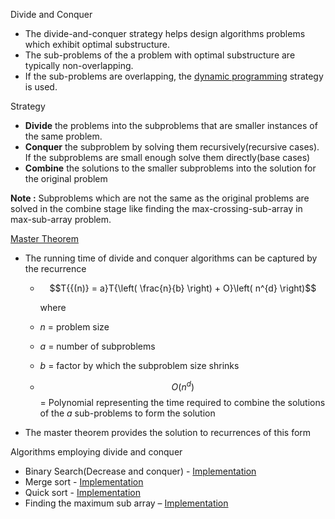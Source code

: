 Divide and Conquer

- The divide-and-conquer strategy helps design algorithms problems which
  exhibit optimal substructure.
- The sub-problems of the a problem with optimal substructure are
  typically non-overlapping.
- If the sub-problems are overlapping, the [dynamic
  programming](Dynamic%20programming.md) strategy is used.

Strategy

- **Divide** the problems into the subproblems that are smaller
  instances of the same problem.
- **Conquer** the subproblem by solving them recursively(recursive
  cases). If the subproblems are small enough solve them directly(base
  cases)
- **Combine** the solutions to the smaller subproblems into the solution
  for the original problem

**Note :** Subproblems which are not the same as the original problems
are solved in the combine stage like finding the max-crossing-sub-array
in max-sub-array problem.

[Master Theorem](Master%20Theorem.md)

- The running time of divide and conquer algorithms can be captured by
  the recurrence

  - $$T{{(n)} = a}T{\left( \frac{n}{b} \right) + O}\left( n^{d} \right)$$

    where

  - *n* = problem size

  - *a* = number of subproblems

  - *b* = factor by which the subproblem size shrinks

  - $$O{(n^{d})}$$<sup> </sup>= Polynomial representing the time
    required to combine the solutions of the *a* sub-problems to form
    the solution

- The master theorem provides the solution to recurrences of this form

Algorithms employing divide and conquer

- Binary Search(Decrease and conquer) -
  [Implementation](Algorithms,%204th%20Edition%20-%20Sedgewick,%20Wayne/Exercises/Symbol%20Tables/src/BinarySearchST.java)
- Merge sort -
  [Implementation](../../../../tmp/Algorithms,%204th%20Edition%20-%20Sedgewick,%20Wayne/Exercises/Sorting/src/MergeSortWithGoodDesign.java)
- Quick sort -
  [Implementation](../../../../tmp/Algorithms,%204th%20Edition%20-%20Sedgewick,%20Wayne/Exercises/Sorting/src/QuickSort.java)
- Finding the maximum sub array – [Implementation](src/MaxSubArray.java)
